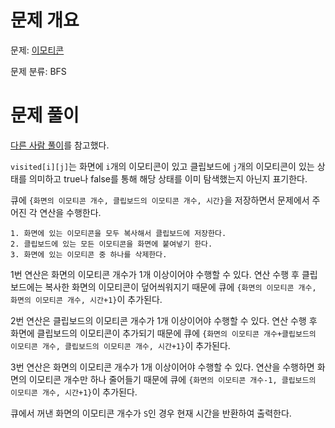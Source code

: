 # 문제 개요

문제: [이모티콘](https://www.acmicpc.net/problem/14226)

문제 분류: BFS

# 문제 풀이

[다른 사람 풀이](https://yabmoons.tistory.com/74)를 참고했다.

`visited[i][j]`는 화면에 `i`개의 이모티콘이 있고 클립보드에 `j`개의 이모티콘이 있는 상태를 의미하고 true나 false를 통해 해당 상태를 이미 탐색했는지 아닌지 표기한다.

큐에 `{화면의 이모티콘 개수, 클립보드의 이모티콘 개수, 시간}`을 저장하면서 문제에서 주어진 각 연산을 수행한다.

```
1. 화면에 있는 이모티콘을 모두 복사해서 클립보드에 저장한다.
2. 클립보드에 있는 모든 이모티콘을 화면에 붙여넣기 한다.
3. 화면에 있는 이모티콘 중 하나를 삭제한다.
```

1번 연산은 화면의 이모티콘 개수가 1개 이상이어야 수행할 수 있다. 연산 수행 후 클립보드에는 복사한 화면의 이모티콘이 덮어씌워지기 때문에 큐에 `{화면의 이모티콘 개수, 화면의 이모티콘 개수, 시간+1}`이 추가된다.

2번 연산은 클립보드의 이모티콘 개수가 1개 이상이어야 수행할 수 있다. 연산 수행 후 화면에 클립보드의 이모티콘이 추가되기 때문에 큐에 `{화면의 이모티콘 개수+클립보드의 이모티콘 개수, 클립보드의 이모티콘 개수, 시간+1}`이 추가된다.

3번 연산은 화면의 이모티콘 개수가 1개 이상이어야 수행할 수 있다. 연산을 수행하면 화면의 이모티콘 개수만 하나 줄어들기 때문에 큐에 `{화면의 이모티콘 개수-1, 클립보드의 이모티콘 개수, 시간+1}`이 추가된다.

큐에서 꺼낸 화면의 이모티콘 개수가 `S`인 경우 현재 시간을 반환하여 출력한다.
